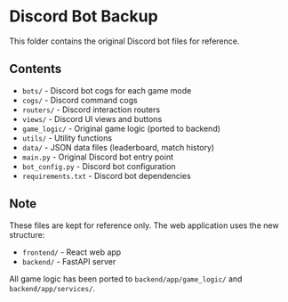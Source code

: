 # Discord Bot Backup

This folder contains the original Discord bot files for reference.

## Contents

- `bots/` - Discord bot cogs for each game mode
- `cogs/` - Discord command cogs
- `routers/` - Discord interaction routers
- `views/` - Discord UI views and buttons
- `game_logic/` - Original game logic (ported to backend)
- `utils/` - Utility functions
- `data/` - JSON data files (leaderboard, match history)
- `main.py` - Original Discord bot entry point
- `bot_config.py` - Discord bot configuration
- `requirements.txt` - Discord bot dependencies

## Note

These files are kept for reference only. The web application uses the new structure:
- `frontend/` - React web app
- `backend/` - FastAPI server

All game logic has been ported to `backend/app/game_logic/` and `backend/app/services/`.





